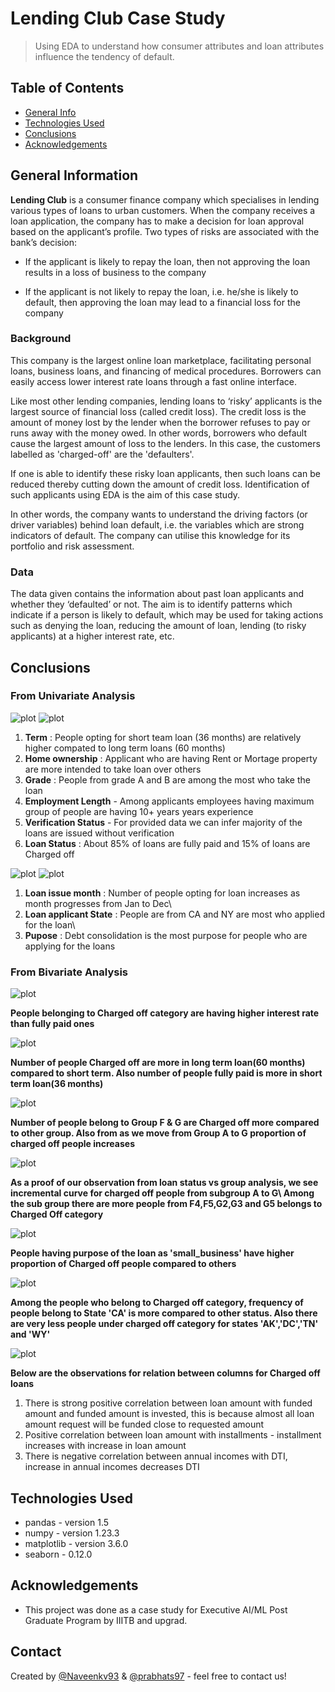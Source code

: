# Lending Club Case Study
> Using EDA to understand how consumer attributes and loan attributes influence the tendency of default.


## Table of Contents
* [General Info](#general-information)
* [Technologies Used](#technologies-used)
* [Conclusions](#conclusions)
* [Acknowledgements](#acknowledgements)

<!-- You can include any other section that is pertinent to your problem -->

## General Information
**Lending Club** is a consumer finance company which specialises in lending various types of loans to urban customers. When the company receives a loan application, the company has to make a decision for loan approval based on the applicant’s profile. Two types of risks are associated with the bank’s decision:
* If the applicant is likely to repay the loan, then not approving the loan results in a loss of business to the company

* If the applicant is not likely to repay the loan, i.e. he/she is likely to default, then approving the loan may lead to a financial loss for the company


### Background
This company is the largest online loan marketplace, facilitating personal loans, business loans, and financing of medical procedures. Borrowers can easily access lower interest rate loans through a fast online interface. 

Like most other lending companies, lending loans to ‘risky’ applicants is the largest source of financial loss (called credit loss). The credit loss is the amount of money lost by the lender when the borrower refuses to pay or runs away with the money owed. In other words, borrowers who default cause the largest amount of loss to the lenders. In this case, the customers labelled as 'charged-off' are the 'defaulters'. 

If one is able to identify these risky loan applicants, then such loans can be reduced thereby cutting down the amount of credit loss. Identification of such applicants using EDA is the aim of this case study.

In other words, the company wants to understand the driving factors (or driver variables) behind loan default, i.e. the variables which are strong indicators of default.  The company can utilise this knowledge for its portfolio and risk assessment.

### Data
The data given contains the information about past loan applicants and whether they ‘defaulted’ or not. The aim is to identify patterns which indicate if a person is likely to default, which may be used for taking actions such as denying the loan, reducing the amount of loan, lending (to risky applicants) at a higher interest rate, etc.


## Conclusions
### From Univariate Analysis

![plot](./images/univariate_term_ownership.png)
![plot](./images/univariate_emp_Verification_loan.png)

1. **Term** : People opting for short team loan (36 months) are relatively higher compated to long term loans (60 months)
2. **Home ownership** : Applicant who are having Rent or Mortage property are more intended to take loan over others
3. **Grade** : People from grade A and B are among the most who take the loan
4. **Employment Length** - Among applicants employees having maximum group of people are having 10+ years years experience
5. **Verification Status** - For provided data we can infer majority of the loans are issued without verification
6. **Loan Status** : About 85% of loans are fully paid and 15% of loans are Charged off

![plot](./images/univariate_month.png)
![plot](./images/univariate_grade_and_state.png)

1. **Loan issue month** : Number of people opting for loan increases as month progresses from Jan to Dec\
2. **Loan applicant State** : People are from CA and NY are most who applied for the loan\
3. **Pupose** : Debt consolidation is the most purpose for people who are applying for the loans

### From Bivariate Analysis

![plot](./images/bivar_higherloaninterest.png)

**People belonging to Charged off category are having higher interest rate than fully paid ones**

![plot](./images/bivar_duration.png)

**Number of people Charged off are more in long term loan(60 months) compared to short term. Also number of people fully paid is more in short term loan(36 months)**

![plot](./images/bivar_grade.png)

**Number of people belong to Group F & G are Charged off more compared to other group. Also from as we move from Group A to G proportion of charged off people increases**

![plot](./images/bivar_subGroup.png)

**As a proof of our observation from loan status vs group analysis, we see incremental curve for charged off people from subgroup A to G\ Among the sub group there are more people from F4,F5,G2,G3 and G5 belongs to Charged Off category**

![plot](./images/bivar_purpose.png)

**People having purpose of the loan as 'small_business' have higher proportion of Charged off people compared to others**

![plot](./images/bivar_state.png)

**Among the people who belong to Charged off category, frequency of people belong to State 'CA' is more compared to other status. Also there are very less people under charged off category for states 'AK','DC','TN' and 'WY'**

![plot](./images/bivar_correl.png)

**Below are the observations for relation between columns for Charged off loans**
1. There is strong positive correlation between loan amount with funded amount and funded amount is invested, this is because almost all loan amount request will be funded close to requested amount 
2. Positive correlation between loan amount with installments - installment increases with increase in loan amount 
3. There is negative correlation between annual incomes with DTI, increase in annual incomes decreases DTI

## Technologies Used
- pandas - version 1.5
- numpy - version 1.23.3
- matplotlib - version 3.6.0
- seaborn - 0.12.0

## Acknowledgements
- This project was done as a case study for Executive AI/ML Post Graduate Program by IIITB and upgrad.


## Contact
Created by [@Naveenkv93](https://github.com/Naveenkv93) & [@prabhats97](https://github.com/prabhats97) - feel free to contact us!
